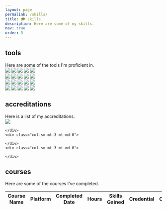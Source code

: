 ```yaml
---
layout: page
permalink: /skills/
title: 🎓 skills
description: Here are some of my skills.
nav: true
order: 5
---
```


<div class="projects">
<h2 class="category">tools</h2>
  Here are some of the tools I'm proficient in.
  <div class="row mt-3">
    <div class="col-sm mt-3 mt-md-0">
      <img src="/assets/img/skills/python.png">
      <img src="/assets/img/skills/sklearn.png">
      <img src="/assets/img/skills/docker.png">
      <img src="/assets/img/skills/neo4j.png">
      <img src="/assets/img/skills/postgressql.png">
    </div>
    <div class="col-sm mt-3 mt-md-0">
      <img src="/assets/img/skills/databricks.png">
      <img src="/assets/img/skills/tensorflow.png">
      <img src="/assets/img/skills/git.png">
      <img src="/assets/img/skills/spacy.png">
      <img src="/assets/img/skills/latex.png">
    </div>
    <div class="col-sm mt-3 mt-md-0">
      <img src="/assets/img/skills/pandas.png">
      <img src="/assets/img/skills/pytorch.png">
      <img src="/assets/img/skills/plotly.png">
      <img src="/assets/img/skills/shap.png">
      <img src="/assets/img/skills/r.png">
    </div>
    <div class="col-sm mt-3 mt-md-0">
      <img src="/assets/img/skills/numpy.png">
      <img src="/assets/img/skills/transformers.png">
      <img src="/assets/img/skills/spark.png">
      <img src="/assets/img/skills/mlflow.png">
      <img src="/assets/img/skills/flask.png">
    </div>
  </div>
<h2 class="category">accreditations</h2>
  Here is a list of my accreditations.
  <div class="row mt-3">
    <div class="col-sm mt-3 mt-md-0">
      <a href="https://credentials.databricks.com/55fb7987-70cc-4296-802c-58a4924c76c2#gs.yqniy9" target="_blank">
        <img src="/assets/img/skills/lakehouse_fundamentals.png">
      </a>
    </div>
    <div class="col-sm mt-3 mt-md-0">
      
    </div>
    <div class="col-sm mt-3 mt-md-0">
      
    </div>
    <div class="col-sm mt-3 mt-md-0">
      
    </div>
</div>
<h2 class="category">courses</h2>
  Here are some of the courses I've completed.
  <table
  data-click-to-select="false"
  data-height="780"
  data-pagination="true"
  data-search="true"
  data-toggle="table"
  data-url="{{ '/assets/json/courses.json' | relative_url }}">
  <thead>
    <tr>
      <th data-field="name" data-halign="left" data-align="left" data-sortable="true">Course Name</th>
      <th data-field="platform" data-halign="center" data-align="center" data-sortable="true">Platform</th>
      <th data-field="date" data-halign="center" data-align="center" data-sortable="true">Completed Date</th>
      <th data-field="hours" data-halign="center" data-align="center" data-sortable="true">Hours</th>
      <th data-field="skills" data-halign="left" data-align="left" data-sortable="true">Skills Gained</th>
      <th data-field="credential" data-halign="center" data-align="center" data-sortable="true">Credential</th>
      <th data-field="certificate" data-halign="center" data-align="center" data-sortable="true">Certificate</th>
    </tr>
  </thead>
</table>
</div>

